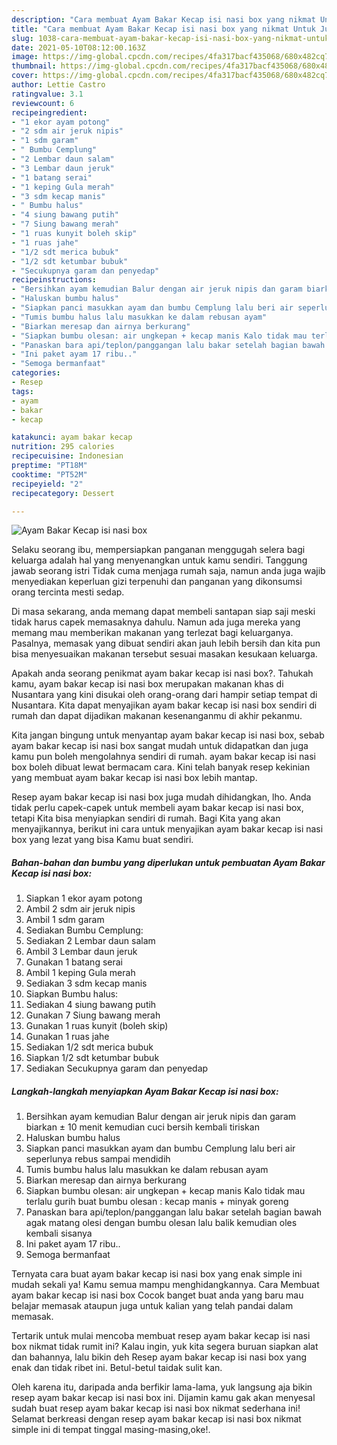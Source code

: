 ```yaml
---
description: "Cara membuat Ayam Bakar Kecap isi nasi box yang nikmat Untuk Jualan"
title: "Cara membuat Ayam Bakar Kecap isi nasi box yang nikmat Untuk Jualan"
slug: 1038-cara-membuat-ayam-bakar-kecap-isi-nasi-box-yang-nikmat-untuk-jualan
date: 2021-05-10T08:12:00.163Z
image: https://img-global.cpcdn.com/recipes/4fa317bacf435068/680x482cq70/ayam-bakar-kecap-isi-nasi-box-foto-resep-utama.jpg
thumbnail: https://img-global.cpcdn.com/recipes/4fa317bacf435068/680x482cq70/ayam-bakar-kecap-isi-nasi-box-foto-resep-utama.jpg
cover: https://img-global.cpcdn.com/recipes/4fa317bacf435068/680x482cq70/ayam-bakar-kecap-isi-nasi-box-foto-resep-utama.jpg
author: Lettie Castro
ratingvalue: 3.1
reviewcount: 6
recipeingredient:
- "1 ekor ayam potong"
- "2 sdm air jeruk nipis"
- "1 sdm garam"
- " Bumbu Cemplung"
- "2 Lembar daun salam"
- "3 Lembar daun jeruk"
- "1 batang serai"
- "1 keping Gula merah"
- "3 sdm kecap manis"
- " Bumbu halus"
- "4 siung bawang putih"
- "7 Siung bawang merah"
- "1 ruas kunyit boleh skip"
- "1 ruas jahe"
- "1/2 sdt merica bubuk"
- "1/2 sdt ketumbar bubuk"
- "Secukupnya garam dan penyedap"
recipeinstructions:
- "Bersihkan ayam kemudian Balur dengan air jeruk nipis dan garam biarkan ± 10 menit kemudian cuci bersih kembali tiriskan"
- "Haluskan bumbu halus"
- "Siapkan panci masukkan ayam dan bumbu Cemplung lalu beri air seperlunya rebus sampai mendidih"
- "Tumis bumbu halus lalu masukkan ke dalam rebusan ayam"
- "Biarkan meresap dan airnya berkurang"
- "Siapkan bumbu olesan: air ungkepan + kecap manis Kalo tidak mau terlalu gurih buat bumbu olesan : kecap manis + minyak goreng"
- "Panaskan bara api/teplon/panggangan lalu bakar setelah bagian bawah agak matang olesi dengan bumbu olesan lalu balik kemudian oles kembali sisanya"
- "Ini paket ayam 17 ribu.."
- "Semoga bermanfaat"
categories:
- Resep
tags:
- ayam
- bakar
- kecap

katakunci: ayam bakar kecap 
nutrition: 295 calories
recipecuisine: Indonesian
preptime: "PT18M"
cooktime: "PT52M"
recipeyield: "2"
recipecategory: Dessert

---
```



![Ayam Bakar Kecap isi nasi box](https://img-global.cpcdn.com/recipes/4fa317bacf435068/680x482cq70/ayam-bakar-kecap-isi-nasi-box-foto-resep-utama.jpg)

Selaku seorang ibu, mempersiapkan panganan menggugah selera bagi keluarga adalah hal yang menyenangkan untuk kamu sendiri. Tanggung jawab seorang istri Tidak cuma menjaga rumah saja, namun anda juga wajib menyediakan keperluan gizi terpenuhi dan panganan yang dikonsumsi orang tercinta mesti sedap.

Di masa  sekarang, anda memang dapat membeli santapan siap saji meski tidak harus capek memasaknya dahulu. Namun ada juga mereka yang memang mau memberikan makanan yang terlezat bagi keluarganya. Pasalnya, memasak yang dibuat sendiri akan jauh lebih bersih dan kita pun bisa menyesuaikan makanan tersebut sesuai masakan kesukaan keluarga. 



Apakah anda seorang penikmat ayam bakar kecap isi nasi box?. Tahukah kamu, ayam bakar kecap isi nasi box merupakan makanan khas di Nusantara yang kini disukai oleh orang-orang dari hampir setiap tempat di Nusantara. Kita dapat menyajikan ayam bakar kecap isi nasi box sendiri di rumah dan dapat dijadikan makanan kesenanganmu di akhir pekanmu.

Kita jangan bingung untuk menyantap ayam bakar kecap isi nasi box, sebab ayam bakar kecap isi nasi box sangat mudah untuk didapatkan dan juga kamu pun boleh mengolahnya sendiri di rumah. ayam bakar kecap isi nasi box boleh dibuat lewat bermacam cara. Kini telah banyak resep kekinian yang membuat ayam bakar kecap isi nasi box lebih mantap.

Resep ayam bakar kecap isi nasi box juga mudah dihidangkan, lho. Anda tidak perlu capek-capek untuk membeli ayam bakar kecap isi nasi box, tetapi Kita bisa menyiapkan sendiri di rumah. Bagi Kita yang akan menyajikannya, berikut ini cara untuk menyajikan ayam bakar kecap isi nasi box yang lezat yang bisa Kamu buat sendiri.

<!--inarticleads1-->

##### Bahan-bahan dan bumbu yang diperlukan untuk pembuatan Ayam Bakar Kecap isi nasi box:

1. Siapkan 1 ekor ayam potong
1. Ambil 2 sdm air jeruk nipis
1. Ambil 1 sdm garam
1. Sediakan  Bumbu Cemplung:
1. Sediakan 2 Lembar daun salam
1. Ambil 3 Lembar daun jeruk
1. Gunakan 1 batang serai
1. Ambil 1 keping Gula merah
1. Sediakan 3 sdm kecap manis
1. Siapkan  Bumbu halus:
1. Sediakan 4 siung bawang putih
1. Gunakan 7 Siung bawang merah
1. Gunakan 1 ruas kunyit (boleh skip)
1. Gunakan 1 ruas jahe
1. Sediakan 1/2 sdt merica bubuk
1. Siapkan 1/2 sdt ketumbar bubuk
1. Sediakan Secukupnya garam dan penyedap




<!--inarticleads2-->

##### Langkah-langkah menyiapkan Ayam Bakar Kecap isi nasi box:

1. Bersihkan ayam kemudian Balur dengan air jeruk nipis dan garam biarkan ± 10 menit kemudian cuci bersih kembali tiriskan
1. Haluskan bumbu halus
1. Siapkan panci masukkan ayam dan bumbu Cemplung lalu beri air seperlunya rebus sampai mendidih
1. Tumis bumbu halus lalu masukkan ke dalam rebusan ayam
1. Biarkan meresap dan airnya berkurang
1. Siapkan bumbu olesan: air ungkepan + kecap manis Kalo tidak mau terlalu gurih buat bumbu olesan : kecap manis + minyak goreng
1. Panaskan bara api/teplon/panggangan lalu bakar setelah bagian bawah agak matang olesi dengan bumbu olesan lalu balik kemudian oles kembali sisanya
1. Ini paket ayam 17 ribu..
1. Semoga bermanfaat




Ternyata cara buat ayam bakar kecap isi nasi box yang enak simple ini mudah sekali ya! Kamu semua mampu menghidangkannya. Cara Membuat ayam bakar kecap isi nasi box Cocok banget buat anda yang baru mau belajar memasak ataupun juga untuk kalian yang telah pandai dalam memasak.

Tertarik untuk mulai mencoba membuat resep ayam bakar kecap isi nasi box nikmat tidak rumit ini? Kalau ingin, yuk kita segera buruan siapkan alat dan bahannya, lalu bikin deh Resep ayam bakar kecap isi nasi box yang enak dan tidak ribet ini. Betul-betul taidak sulit kan. 

Oleh karena itu, daripada anda berfikir lama-lama, yuk langsung aja bikin resep ayam bakar kecap isi nasi box ini. Dijamin kamu gak akan menyesal sudah buat resep ayam bakar kecap isi nasi box nikmat sederhana ini! Selamat berkreasi dengan resep ayam bakar kecap isi nasi box nikmat simple ini di tempat tinggal masing-masing,oke!.

